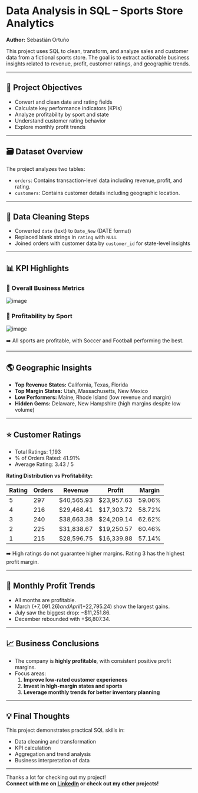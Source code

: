 #  Data Analysis in SQL – Sports Store Analytics

**Author:** Sebastián Ortuño

This project uses SQL to clean, transform, and analyze sales and customer data from a fictional sports store. The goal is to extract actionable business insights related to revenue, profit, customer ratings, and geographic trends.

---

## 📌 Project Objectives

- Convert and clean date and rating fields
- Calculate key performance indicators (KPIs)
- Analyze profitability by sport and state
- Understand customer rating behavior
- Explore monthly profit trends

---

## 🗃️ Dataset Overview

The project analyzes two tables:

- `orders`: Contains transaction-level data including revenue, profit, and rating.
- `customers`: Contains customer details including geographic location.

---

## 🧹 Data Cleaning Steps

- Converted `date` (text) to `Date_New` (DATE format)
- Replaced blank strings in `rating` with `NULL`
- Joined orders with customer data by `customer_id` for state-level insights

---

## 📊 KPI Highlights

### 🧾 Overall Business Metrics

![image](https://github.com/user-attachments/assets/1f409c17-55f6-4817-91e5-0430fd5acb79)


### 🏅 Profitability by Sport

![image](https://github.com/user-attachments/assets/f382f9a7-9dd8-47bb-94b9-ffca643bf861)


➡️ All sports are profitable, with Soccer and Football performing the best.

---

## 🌎 Geographic Insights

- **Top Revenue States:** California, Texas, Florida
- **Top Margin States:** Utah, Massachusetts, New Mexico
- **Low Performers:** Maine, Rhode Island (low revenue and margin)
- **Hidden Gems:** Delaware, New Hampshire (high margins despite low volume)

---

## ⭐ Customer Ratings

- Total Ratings: 1,193
- % of Orders Rated: 41.91%
- Average Rating: 3.43 / 5

**Rating Distribution vs Profitability:**

| Rating | Orders | Revenue   | Profit    | Margin   |
|--------|--------|-----------|-----------|----------|
| 5      | 297    | $40,565.93| $23,957.63| 59.06%   |
| 4      | 216    | $29,468.41| $17,303.72| 58.72%   |
| 3      | 240    | $38,663.38| $24,209.14| 62.62%   |
| 2      | 225    | $31,838.67| $19,250.57| 60.46%   |
| 1      | 215    | $28,596.75| $16,339.88| 57.14%   |

➡️ High ratings do not guarantee higher margins. Rating 3 has the highest profit margin.

---

## 📅 Monthly Profit Trends

- All months are profitable.
- March (+$7,091.26) and April (+$22,795.24) show the largest gains.
- July saw the biggest drop: −$11,251.86.
- December rebounded with +$6,807.34.

---

## 📈 Business Conclusions

- The company is **highly profitable**, with consistent positive profit margins.
- Focus areas:
  1. **Improve low-rated customer experiences**
  2. **Invest in high-margin states and sports**
  3. **Leverage monthly trends for better inventory planning**

---

## 💡 Final Thoughts

This project demonstrates practical SQL skills in:

- Data cleaning and transformation
- KPI calculation
- Aggregation and trend analysis
- Business interpretation of data

---

Thanks a lot for checking out my project!  
**Connect with me on [LinkedIn](https://www.linkedin.com/in/sebastian-ortuno/) or check out my other projects!**



